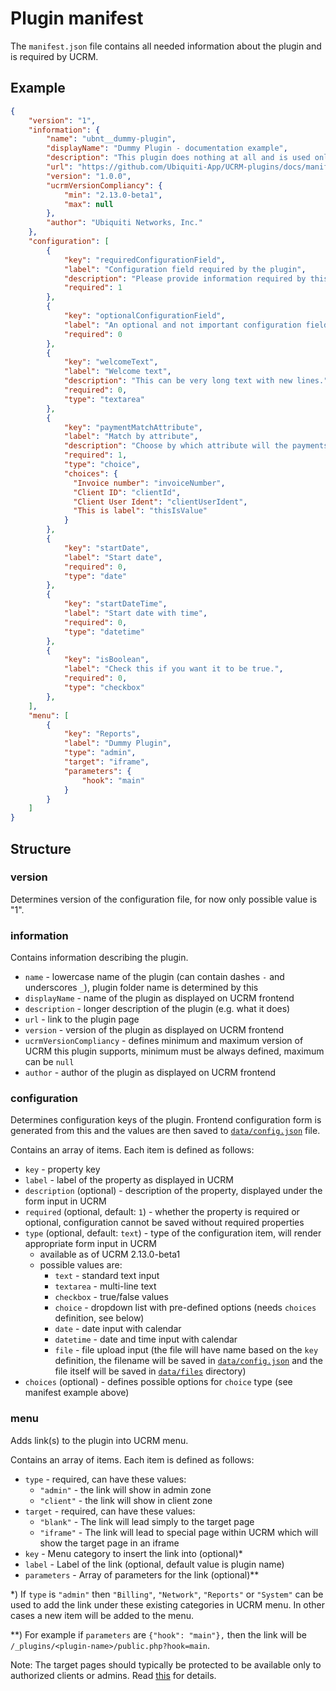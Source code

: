 # Plugin manifest
The `manifest.json` file contains all needed information about the plugin and is required by UCRM.

## Example
```json
{
    "version": "1",
    "information": {
        "name": "ubnt__dummy-plugin",
        "displayName": "Dummy Plugin - documentation example",
        "description": "This plugin does nothing at all and is used only as a documentation example.",
        "url": "https://github.com/Ubiquiti-App/UCRM-plugins/docs/manifest.md",
        "version": "1.0.0",
        "ucrmVersionCompliancy": {
            "min": "2.13.0-beta1",
            "max": null
        },
        "author": "Ubiquiti Networks, Inc."
    },
    "configuration": [
        {
            "key": "requiredConfigurationField",
            "label": "Configuration field required by the plugin",
            "description": "Please provide information required by this field.",
            "required": 1
        },
        {
            "key": "optionalConfigurationField",
            "label": "An optional and not important configuration field",
            "required": 0
        },
        {
            "key": "welcomeText",
            "label": "Welcome text",
            "description": "This can be very long text with new lines.",
            "required": 0,
            "type": "textarea"
        },
        {
            "key": "paymentMatchAttribute",
            "label": "Match by attribute",
            "description": "Choose by which attribute will the payments be matched.",
            "required": 1,
            "type": "choice",
            "choices": {
              "Invoice number": "invoiceNumber",
              "Client ID": "clientId",
              "Client User Ident": "clientUserIdent",
              "This is label": "thisIsValue"
            }
        },
        {
            "key": "startDate",
            "label": "Start date",
            "required": 0,
            "type": "date"
        },
        {
            "key": "startDateTime",
            "label": "Start date with time",
            "required": 0,
            "type": "datetime"
        },
        {
            "key": "isBoolean",
            "label": "Check this if you want it to be true.",
            "required": 0,
            "type": "checkbox"
        },
    ],
    "menu": [
        {
            "key": "Reports",
            "label": "Dummy Plugin",
            "type": "admin",
            "target": "iframe",
            "parameters": {
                "hook": "main"
            }
        }
    ]
}
```

## Structure

### version
Determines version of the configuration file, for now only possible value is "1".

### information
Contains information describing the plugin.
- `name` - lowercase name of the plugin (can contain dashes `-` and underscores `_`), plugin folder name is determined by this
- `displayName` - name of the plugin as displayed on UCRM frontend
- `description` - longer description of the plugin (e.g. what it does)
- `url` - link to the plugin page
- `version` - version of the plugin as displayed on UCRM frontend
- `ucrmVersionCompliancy` - defines minimum and maximum version of UCRM this plugin supports, minimum must be always defined, maximum can be `null`
- `author` - author of the plugin as displayed on UCRM frontend

### configuration
Determines configuration keys of the plugin. Frontend configuration form is generated from this and the values are then saved to [`data/config.json`](file-structure.md#dataconfigjson) file.

Contains an array of items. Each item is defined as follows:
- `key` - property key
- `label` - label of the property as displayed in UCRM
- `description` (optional) - description of the property, displayed under the form input in UCRM
- `required` (optional, default: `1`) - whether the property is required or optional, configuration cannot be saved without required properties
- `type` (optional, default: `text`) - type of the configuration item, will render appropriate form input in UCRM
    - available as of UCRM 2.13.0-beta1
    - possible values are:
        - `text` - standard text input
        - `textarea` - multi-line text
        - `checkbox` - true/false values
        - `choice` - dropdown list with pre-defined options (needs `choices` definition, see below)
        - `date` - date input with calendar
        - `datetime` - date and time input with calendar
        - `file` - file upload input (the file will have name based on the `key` definition, the filename will be saved in [`data/config.json`](file-structure.md#dataconfigjson) and the file itself will be saved in [`data/files`](file-structure.md#datafiles-directory) directory)
- `choices` (optional) - defines possible options for `choice` type (see manifest example above)

### menu
Adds link(s) to the plugin into UCRM menu.

Contains an array of items. Each item is defined as follows:
- `type` - required, can have these values:
  - `"admin"` - the link will show in admin zone
  - `"client"` - the link will show in client zone
- `target` - required, can have these values:
  - `"blank"` - The link will lead simply to the target page
  - `"iframe"` - The link will lead to special page within UCRM which will show the target page in an iframe
- `key` - Menu category to insert the link into (optional)\*
- `label` - Label of the link (optional, default value is plugin name)
- `parameters` - Array of parameters for the link (optional)\*\*

\*) If `type` is `"admin"` then `"Billing"`, `"Network"`, `"Reports"` or `"System"` can be used to add the link under these existing categories in UCRM menu. In other cases a new item will be added to the menu.

\*\*) For example if `parameters` are `{"hook": "main"},` then the link will be `/_plugins/<plugin-name>/public.php?hook=main`.

Note: The target pages should typically be protected to be available only to authorized clients or admins. Read [this](security.md)  for details.
